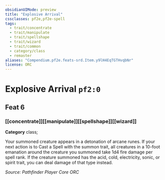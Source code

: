 ```yaml
---
obsidianUIMode: preview
title: "Explosive Arrival"
cssclasses: pf2e,pf2e-spell
tags:
  - trait/concentrate
  - trait/manipulate
  - trait/spellshape
  - trait/wizard
  - trait/common
  - category/class
  - remaster
aliases: "Compendium.pf2e.feats-srd.Item.y9lH4EqTGTHvqbNr"
license: ORC
---
```

# Explosive Arrival `pf2:0`
## Feat 6
### [[concentrate]][[manipulate]][[spellshape]][[wizard]]

**Category** class; 




Your summoned creature appears in a detonation of arcane runes. If your next action is to Cast a Spell with the summon trait, all creatures in a 10-foot emanation around the creature you summoned take 1d4 fire damage per spell rank. If the creature summoned has the acid, cold, electricity, sonic, or spirit trait, you can deal damage of that type instead.

*Source: Pathfinder Player Core*
*ORC*